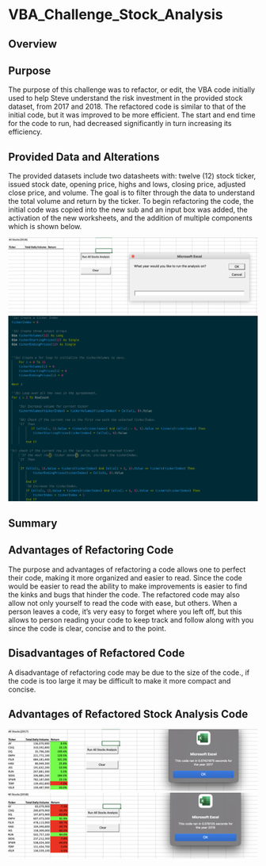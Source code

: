 # VBA_Challenge_Stock_Analysis

## Overview

## Purpose

The purpose of this challenge was to refactor, or edit, the VBA code initially used to help Steve understand the risk investment in the provided stock dataset, from 2017 and 2018. The refactored code is similar to that of the initial code, but it was improved to be more efficient. The start and end time for the code to run, had decreased significantly in turn increasing its efficiency. 


## Provided Data and Alterations

The provided datasets include two datasheets with: twelve (12) stock ticker, issued stock date, opening price, highs and lows, closing price, adjusted close price, and volume. The goal is to filter through the data to understand the total volume and return by the ticker. To begin refactoring the code, the initial code was copied into the new sub and an input box was added, the activation of the new worksheets, and the addition of multiple components which is shown below.

![](resources/InputBox%20.png)
![](resources/Refactored_code.png)

## Summary

## Advantages of Refactoring Code

The purpose and advantages of refactoring a code allows one to perfect their code, making it more organized and easier to read. Since the code would be easier to read the ability to make improvements is easier to find the kinks and bugs that hinder the code. The refactored code may also allow not only yourself to read the code with ease, but others. When a person leaves a code, it’s very easy to forget where you left off, but this allows to person reading your code to keep track and follow along with you since the code is clear, concise and to the point. 

## Disadvantages of Refactored Code

A disadvantage of refactoring code may be due to the size of the code., if the code is too large it may be difficult to make it more compact and concise.

## Advantages of Refactored Stock Analysis Code 



![](resources/2017_All_Stocks_Analysis.png)
![](resources/2018_All_Stocks_Analysis.png)
